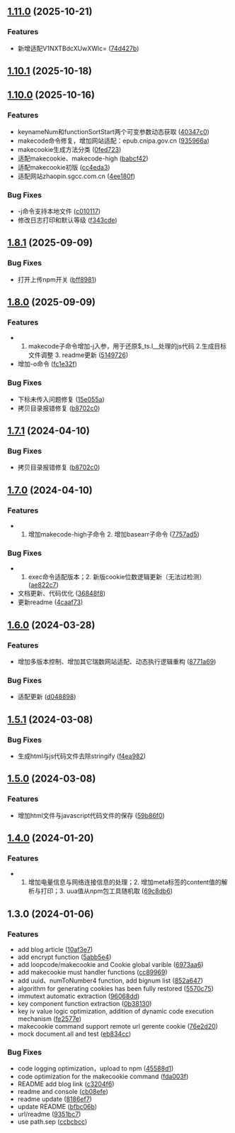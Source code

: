 

## [1.11.0](https://github.com/pysunday/rs-reverse/compare/1.10.1...1.11.0) (2025-10-21)


### Features

* 新增适配V1NXTBdcXUwXWlc= ([74d427b](https://github.com/pysunday/rs-reverse/commit/74d427bfc68fe88e27612cced8f238f81241431f))

## [1.10.1](https://github.com/pysunday/rs-reverse/compare/1.10.0...1.10.1) (2025-10-18)

## [1.10.0](https://github.com/pysunday/rs-reverse/compare/1.8.1...1.10.0) (2025-10-16)


### Features

* keynameNum和functionSortStart两个可变参数动态获取 ([40347c0](https://github.com/pysunday/rs-reverse/commit/40347c04c13bb2b7295431d143ecb3ebb3145fb7))
* makecode命令修复，增加网站适配：epub.cnipa.gov.cn ([935966a](https://github.com/pysunday/rs-reverse/commit/935966ad134715fc15dee39d6b899484357fc487))
* makecookie生成方法分类 ([0fed723](https://github.com/pysunday/rs-reverse/commit/0fed723e297497e39a46d4a75eb5d8fdb49603dd))
* 适配makecookie、makecode-high ([babcf42](https://github.com/pysunday/rs-reverse/commit/babcf4230a8afaba25df41e80aa44465ed2c94ec))
* 适配makecookie初版 ([cc4eda3](https://github.com/pysunday/rs-reverse/commit/cc4eda3da1e91bbad4da812cd203fbff82aee99f))
* 适配网站zhaopin.sgcc.com.cn ([4ee180f](https://github.com/pysunday/rs-reverse/commit/4ee180f530c0e882d3728fcf5f60345c14a6fe07))


### Bug Fixes

* -j命令支持本地文件 ([c010117](https://github.com/pysunday/rs-reverse/commit/c010117993bfcd7340482dd277c99a50e99ea60e))
* 修改日志打印和默认等级 ([f343cde](https://github.com/pysunday/rs-reverse/commit/f343cdedb14c6964717c6e7fce398633fefb6c20))

## [1.8.1](https://github.com/pysunday/rs-reverse/compare/1.8.0...1.8.1) (2025-09-09)


### Bug Fixes

* 打开上传npm开关 ([bff8981](https://github.com/pysunday/rs-reverse/commit/bff898150bf97b9b81fef6cbd8cfecf7eb162acb))

## [1.8.0](https://github.com/pysunday/rs-reverse/compare/1.7.0...1.8.0) (2025-09-09)


### Features

* 1. makecode子命令增加-j入参，用于还原$_ts.l__处理的js代码 2.生成目标文件调整 3. readme更新 ([5149726](https://github.com/pysunday/rs-reverse/commit/51497269488a32aad65b92c6b17b0a9cb9934d61))
* 增加-o命令 ([fc1e32f](https://github.com/pysunday/rs-reverse/commit/fc1e32fd0bc8b5a4e35c5d5136f9119bf546e155))


### Bug Fixes

* 下标未传入问题修复 ([15e055a](https://github.com/pysunday/rs-reverse/commit/15e055a041a5967252dda2a5257631b2f7aa0925))
* 拷贝目录报错修复 ([b8702c0](https://github.com/pysunday/rs-reverse/commit/b8702c0eeee0a32c11775af523c5e0ecb42fc5bc))

## [1.7.1](https://github.com/pysunday/rs-reverse/compare/1.7.0...1.7.1) (2024-04-10)


### Bug Fixes

* 拷贝目录报错修复 ([b8702c0](https://github.com/pysunday/rs-reverse/commit/b8702c0eeee0a32c11775af523c5e0ecb42fc5bc))

## [1.7.0](https://github.com/pysunday/rs-reverse/compare/1.6.0...1.7.0) (2024-04-10)


### Features

* 1. 增加makecode-high子命令 2. 增加basearr子命令 ([7757ad5](https://github.com/pysunday/rs-reverse/commit/7757ad59341e1278f1f3ea37f2c09fe6374c9193))


### Bug Fixes

* 1. exec命令适配版本；2. 新版cookie位数逻辑更新（无法过检测） ([ae822c7](https://github.com/pysunday/rs-reverse/commit/ae822c7a4dc908fe483d622ff4b391719b447703))
* 文档更新、代码优化 ([36848f8](https://github.com/pysunday/rs-reverse/commit/36848f8527ab954723dccb886b2931047c3c35a6))
* 更新readme ([4caaf73](https://github.com/pysunday/rs-reverse/commit/4caaf73979105168ecfedcf0279fde2d279290cf))

## [1.6.0](https://github.com/pysunday/rs-reverse/compare/1.5.1...1.6.0) (2024-03-28)


### Features

* 增加多版本控制、增加其它瑞数网站适配、动态执行逻辑重构 ([8771a69](https://github.com/pysunday/rs-reverse/commit/8771a698361c80ab94af0057e743d4312b3a5be4))


### Bug Fixes

* 适配更新 ([d048898](https://github.com/pysunday/rs-reverse/commit/d0488986a1c952c2f0f47d1afbc2089386ba31a0))

## [1.5.1](https://github.com/pysunday/rs-reverse/compare/1.5.0...1.5.1) (2024-03-08)


### Bug Fixes

* 生成html与js代码文件去除stringify ([f4ea982](https://github.com/pysunday/rs-reverse/commit/f4ea982fb270fd62f59e96af7698675eb48142a8))

## [1.5.0](https://github.com/pysunday/rs-reverse/compare/1.4.0...1.5.0) (2024-03-08)


### Features

* 增加html文件与javascript代码文件的保存 ([59b86f0](https://github.com/pysunday/rs-reverse/commit/59b86f0ab99b458638802108b223060135d41140))

## [1.4.0](https://github.com/pysunday/rs-reverse/compare/1.3.0...1.4.0) (2024-01-20)


### Features

* 1. 增加电量信息与网络连接信息的处理；2. 增加meta标签的content值的解析与打印；3. uua值从npm包工具随机取 ([69c8db6](https://github.com/pysunday/rs-reverse/commit/69c8db619dd34914c256828585bf326f1c06f523))

## 1.3.0 (2024-01-06)


### Features

* add blog article ([10af3e7](https://github.com/pysunday/rs-reverse/commit/10af3e7a66fb5250f8c6d5f8b55360e8d8d51015))
* add encrypt function ([5abb5e4](https://github.com/pysunday/rs-reverse/commit/5abb5e456a4f5690cd8922b2a722daa650f04d9a))
* add loopcode/makecookie and Cookie global varible ([6973aa6](https://github.com/pysunday/rs-reverse/commit/6973aa68508b06c758d5777118f8fb7f89c8e6ba))
* add makecookie must handler functions ([cc89969](https://github.com/pysunday/rs-reverse/commit/cc899698f87067d0ffa03437a5d42260ca57a514))
* add uuid、numToNumber4 function, add bignum list ([852a647](https://github.com/pysunday/rs-reverse/commit/852a6478b5660d239856939ab47827fe0dc64594))
* algorithm for generating cookies has been fully restored ([5570c75](https://github.com/pysunday/rs-reverse/commit/5570c75cd1c9c834d4cff8dc9b2f8099c4975e75))
* immutext automatic extraction ([96068dd](https://github.com/pysunday/rs-reverse/commit/96068ddc285e9d09b1fd2966664586a2b83c4cf4))
* key component function extraction ([0b38130](https://github.com/pysunday/rs-reverse/commit/0b38130533794d8665a7fc67a557572d3defcaf0))
* key iv value logic optimization, addition of dynamic code execution mechanism ([fe2577e](https://github.com/pysunday/rs-reverse/commit/fe2577e51f8e057945c4440107932b5db89f4df7))
* makecookie command support remote url gerente cookie ([76e2d20](https://github.com/pysunday/rs-reverse/commit/76e2d20d9644f4cbc64a66ec7dd543dd1a8b401b))
* mock document.all and test ([eb834cc](https://github.com/pysunday/rs-reverse/commit/eb834cc4a90a812ffc5e6f0f5e008488127a39ec))


### Bug Fixes

* code logging optimization，upload to npm ([45588d1](https://github.com/pysunday/rs-reverse/commit/45588d148f8a81421e1e8838ba42b07c52a1caf6))
* code optimization for the makecookie command ([fda003f](https://github.com/pysunday/rs-reverse/commit/fda003f6b199c2a5f78f9ec4a83eeae450f2fc6a))
* README add blog link ([c3204f6](https://github.com/pysunday/rs-reverse/commit/c3204f65092c8f4fb1784dbb0c66aaa2b5236827))
* readme and console ([cb08efe](https://github.com/pysunday/rs-reverse/commit/cb08efe0f1dc568ebe27e0665e87b461ed212404))
* readme update ([8186ef7](https://github.com/pysunday/rs-reverse/commit/8186ef7915a298b195b32087282043fa8e1dce15))
* update README ([bfbc06b](https://github.com/pysunday/rs-reverse/commit/bfbc06bc8f0337b7d586407e4ed0b05e183142da))
* url/readme ([9351bc7](https://github.com/pysunday/rs-reverse/commit/9351bc7e17cf67b3f4fa997939bd297367b811e6))
* use path.sep ([ccbcbcc](https://github.com/pysunday/rs-reverse/commit/ccbcbcc3fa368e79b1a18add4e239b5a0dcd071b))
